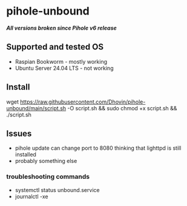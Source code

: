 # pihole-unbound
***All versions broken since Pihole v6 release***

## Supported and tested OS
 * Raspian Bookworm - mostly working
 * Ubuntu Server 24.04 LTS - not working
 
## Install
 
 wget https://raw.githubusercontent.com/Dhovin/pihole-unbound/main/script.sh -O script.sh && sudo chmod +x script.sh && ./script.sh

## Issues
 * pihole update can change port to 8080 thinking that lighttpd is still installed
 * probably something else
 
### troubleshooting commands
 * systemctl status unbound.service
 * journalctl -xe
